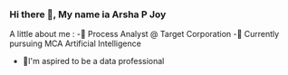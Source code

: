 ### Hi there 👋, My name ia Arsha P Joy

A little about me :
-🔭 Process Analyst @ Target Corporation
-🌱 Currently pursuing MCA Artificial Intelligence
- 👯I'm aspired to be a data professional

